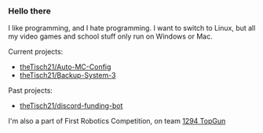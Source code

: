 ### Hello there

I like programming, and I hate programming. I want to switch to Linux, but all my video games and school stuff only run on Windows or Mac.

Current projects:
- [theTisch21/Auto-MC-Config](https://github.com/theTisch21/Auto-MC-Config)
- [theTisch21/Backup-System-3](https://github.com/theTisch21/Backup-System-3)

Past projects:
- [theTisch21/discord-funding-bot](https://github.com/theTisch21/discord-funding-bot)

I'm also a part of First Robotics Competition, on team [1294 TopGun](https://github.com/FRC-1294)
